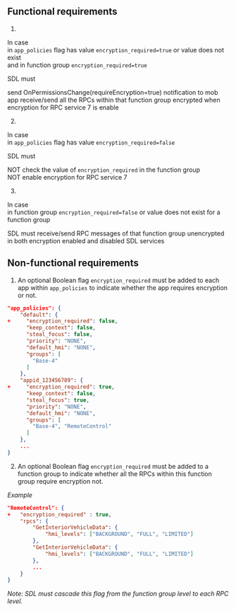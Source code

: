 ## Functional requirements

1.  
In case  
in `app_policies` flag has value `encryption_required=true` or value does not exist   
and in function group `encryption_required=true` 

SDL must  

send OnPermissionsChange(requireEncryption=true) notification to mob app 
receive/send all the RPCs within that function group encrypted when encryption for RPC service 7 is enable

2.  
In case  
in `app_policies` flag has value `encryption_required=false` 

SDL must 

NOT check the value of `encryption_required` in the function group  
NOT enable encryption for RPC service 7

3.  
In case  
in function group `encryption_required=false` or value does not exist for a function group

SDL must 
receive/send RPC messages of that function group unencrypted in both encryption enabled and disabled SDL services

## Non-functional requirements

1. An optional Boolean flag `encryption_required` must be added to each app within `app_policies` to indicate whether the app requires encryption or not.

```json
"app_policies": {
    "default": {
+     "encryption_required": false,
      "keep_context": false,
      "steal_focus": false,
      "priority": "NONE",
      "default_hmi": "NONE",
      "groups": [
        "Base-4"
      ]
    },
    "appid_123456789": {
+     "encryption_required": true,
      "keep_context": false,
      "steal_focus": true,
      "priority": "NONE",
      "default_hmi": "NONE",
      "groups": [
        "Base-4", "RemoteControl"
      ]
    },
    ...
}
```

2. An optional Boolean flag `encryption_required` must be added to a function group to indicate whether all the RPCs within this function group require encryption not. 

_Example_

```json
"RemoteControl": {
+   "encryption_required" : true,
    "rpcs": {
        "GetInteriorVehicleData": {
            "hmi_levels": ["BACKGROUND", "FULL", "LIMITED"]
        },
        "GetInteriorVehicleData": {
            "hmi_levels": ["BACKGROUND", "FULL", "LIMITED"]
        },
        ...
    }
}
```

_Note: SDL must cascade this flag from the function group level to each RPC level._
